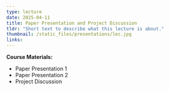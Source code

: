 ```yaml
---
type: lecture
date: 2025-04-11
title: Paper Presentation and Project Discussion
tldr: "Short text to describe what this lecture is about."
thumbnail: /static_files/presentations/lec.jpg
links: 
---
```

**Course Materials:**
- Paper Presentation 1
- Paper Presentation 2
- Project Discussion
